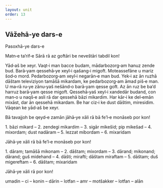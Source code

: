 ```yaml
---
layout: unit
order: 13 
---
```







## Vāžehā-ye dars-e 

Pasoxhā-ye dars-e 

Matn‐e ta’rif‐e Sārā rā az goftāri be neveštāri tabdil kon!

Yād‐aš be xeyr. Vaqt‐i man bacce budam, mādarbozorg‐am hanuz zende bud. Barā‐yam qessehā‐ye xeyl‐i qašang‐i migoft. Moteassefāne u mariz šod‐o mord. Pedarbozorg‐am xeyl‐i negarān‐e man bud. Yek‐i az ān ruzhā dāštam televiziyon tamāšā mikardam, ke pedarbozorg‐am āmad piš‐e man. U ma‐rā ru‐ye zānu‐yaš nešānd‐o barā‐yam qesse goft. Az ān ruz be ba’d harruz barā‐yam qesse migoft. Qessehā‐yaš xeyl‐i xandedār budand, con man‐o u naqš‐e asli rā dar qessehā bāzi mikardim. Har kār‐i ke del‐emān mixāst, dar ān qessehā mikardam. Be har ciz‐i ke dust dāštim, miresidim. Vāqean ke yād‐aš be xeyr.

Bā tavajjoh be qeyd‐e zamān jāhā‐ye xāli rā bā fe’l‐e monāseb por kon!

1\. bāzi mikard – 2. zendegi mikardim – 3. sigār mikešid; pip mikešad – 4. mixordam; dust nadāram – 5. lezzat mibordam – 6. mixaridam

Jāhā‐ye xāli rā bā fe’l‐e monāseb por kon!

1\. dāram; tamāšā mikonam – 2. dāštam; mixordam – 3. dārand; mikonand; dārand; guš midehand – 4. dāšti; mirafti; dāštam miraftam – 5. dāštam; duš migereftam – 6. dāštam; mixaridam

Jāhā‐ye xāli rā por kon!

umadin – ci – konin – dārin – lotfan – amr – motšakker – lotfan – alān

